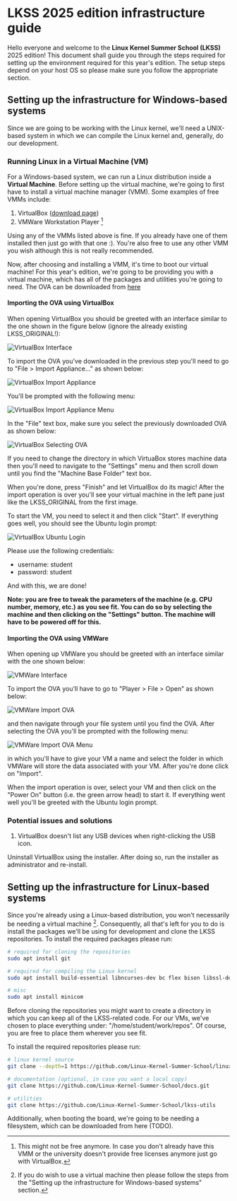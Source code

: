 # LKSS 2025 edition infrastructure guide

Hello everyone and welcome to the **Linux Kernel Summer School (LKSS)** 2025
edition! This document shall guide you through the steps required for setting
up the environment required for this year's edition. The setup steps depend on
your host OS so please make sure you follow the appropriate section.

## Setting up the infrastructure for Windows-based systems

Since we are going to be working with the Linux kernel, we'll need a UNIX-based
system in which we can compile the Linux kernel and, generally, do our development.

### Running Linux in a Virtual Machine (VM)

For a Windows-based system, we can run a Linux distribution inside a **Virtual Machine**.
Before setting up the virtual machine, we're going to first have to install a virtual
machine manager (VMM). Some examples of free VMMs include:

1. VirtualBox ([download page](https://www.virtualbox.org/wiki/Downloads))
2. VMWare Workstation Player [^1]

Using any of the VMMs listed above is fine. If you already have one of them installed
then just go with that one :). You're also free to use any other VMM you wish although
this is not really recommended.

Now, after choosing and installing a VMM, it's time to boot our virtual machine!
For this year's edition, we're going to be providing you with a virtual machine, which
has all of the packages and utilities you're going to need. The OVA can be downloaded
from [here](https://drive.google.com/drive/folders/1gfQBi6mHruHgGcdT1p4FkDihwX9Cfx2m)

#### Importing the OVA using VirtualBox

When opening VirtualBox you should be greeted with an interface similar to the
one shown in the figure below (ignore the already existing LKSS\_ORIGINAL!):

![VirtualBox Interface](images/infrastructure/1.png)

To import the OVA you've downloaded in the previous step you'll need to go to
"File > Import Appliance..." as shown below:

![VirtualBox Import Appliance](images/infrastructure/2.png)

You'll be prompted with the following menu:

![VirtualBox Import Appliance Menu](images/infrastructure/3.png)

In the "File" text box, make sure you select the previously downloaded
OVA as shown below:

![VirtualBox Selecting OVA](images/infrastructure/4.png)

If you need to change the directory in which VirtuaBox stores machine data
then you'll need to navigate to the "Settings" menu and then scroll down
until you find the "Machine Base Folder" text box.

When you're done, press "Finish" and let VirtualBox do its magic! After the
import operation is over you'll see your virtual machine in the left pane just
like the LKSS\_ORIGINAL from the first image.

To start the VM, you need to select it and then click "Start". If everything goes
well, you should see the Ubuntu login prompt:

![VirtualBox Ubuntu Login](images/infrastructure/5.png)

Please use the following credentials:

* username: student
* password: student


And with this, we are done!

**Note: you are free to tweak the parameters of the machine (e.g. CPU number, memory, etc.)
as you see fit. You can do so by selecting the machine and then clicking on the "Settings"
button. The machine will have to be powered off for this.**

#### Importing the OVA using VMWare

When opening up VMWare you should be greeted with an interface similar
with the one shown below:

![VMWare Interface](images/infrastructure/6.png)

To import the OVA you'll have to go to "Player > File > Open" as shown below:

![VMWare Import OVA](images/infrastructure/7.png)

and then navigate through your file system until you find the OVA. After selecting
the OVA you'll be prompted with the following menu:

![VMWare Import OVA Menu](images/infrastructure/8.png)

in which you'll have to give your VM a name and select the folder in which VMWare
will store the data associated with your VM. After you're done click on "Import".

When the import operation is over, select your VM and then click on the "Power On"
button (i.e. the green arrow head) to start it. If everything went well you'll be
greeted with the Ubuntu login prompt.

### Potential issues and solutions

1. VirtualBox doesn't list any USB devices when right-clicking the USB icon.

Uninstall VirtualBox using the installer. After doing so, run the installer as
administrator and re-install.

## Setting up the infrastructure for Linux-based systems

Since you're already using a Linux-based distribution, you won't necessarily be
needing a virtual machine [^2]. Consequently, all that's left for you to do is
install the packages we'll be using for development and clone the LKSS repositories.
To install the required packages please run:

```bash
# required for cloning the repositories
sudo apt install git

# required for compiling the Linux kernel
sudo apt install build-essential libncurses-dev bc flex bison libssl-dev libelf-dev gcc-aarch64-linux-gnu

# misc
sudo apt install minicom
```

Before cloning the repositories you might want to create a directory in which
you can keep all of the LKSS-related code. For our VMs, we've chosen to place
everything under: "/home/student/work/repos". Of course, you are free to place
them wherever you see fit.

To install the required repositories please run:

```bash
# linux kernel source
git clone --depth=1 https://github.com/Linux-Kernel-Summer-School/linux.git

# documentation (optional, in case you want a local copy)
git clone https://github.com/Linux-Kernel-Summer-School/docs.git

# utilities
git clone https://github.com/Linux-Kernel-Summer-School/lkss-utils
```

Additionally, when booting the board, we're going to be needing a filesystem,
which can be downloaded from here (TODO).


[^1]: This might not be free anymore. In case you don't already have this VMM
or the university doesn't provide free licenses anymore just go with VirtualBox.
[^2]: If you do wish to use a virtual machine then please follow the steps from
the "Setting up the infrastructure for Windows-based systems" section.
